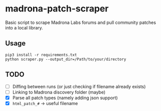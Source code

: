 # madrona-patch-scraper

Basic script to scrape Madrona Labs forums and pull community patches into a local library.

## Usage
```
pip3 install -r requirements.txt
python scraper.py --output_dir=/Path/to/your/directory
```

## TODO 
- [ ] Diffing between runs (or just checking if filename already exists)
- [ ] Linking to Madrona discovery folder (maybe)
- [x] Parse all patch types (namely adding json support)
- [x] `html_patch_#` -> useful filename
